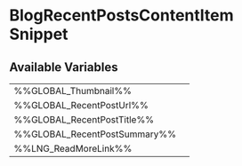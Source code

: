 # <span class="jumptarget"> BlogRecentPostsContentItem Snippet </span>

## <span class="jumptarget"> Available Variables </span>
|||
|---|---|
| %%GLOBAL_Thumbnail%% |
| %%GLOBAL_RecentPostUrl%% |
| %%GLOBAL_RecentPostTitle%% |
| %%GLOBAL_RecentPostSummary%% |
| %%LNG_ReadMoreLink%% |
